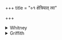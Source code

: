 +++
title = "०१ क्षेत्रियात् त्वा"

+++

<details><summary>Whitney</summary>

### Translation
1. From *kṣetriyá*, from perdition, from imprecation of sisters  
(*jāmí-*), from hatred (*drúh*) do I release thee, from Varuṇa's fetter;  
free from guilt (*-ā́gas*) I make thee by \[my\] incantation; be  
heaven-and-earth both propitious to thee.

### Notes
TB. HGS. have for **a** only *kṣetriyāí tvā nírṛtyāi tvā*, in **c**  
*bráhmaṇe* and *karomi*, and in **d** *imé* instead of *stām.* Ppp. has  
at the end *-thivī ’ha bhūtām.*
</details>

<details><summary>Griffith</summary>

From family sickness, kinsmen's curse, Destruction, from Druh, from Varuna's noose I free and save thee. With spell and prayer I make thee pure and sinless: to thee be both, the Earth and Heaven, auspicious!
</details>
